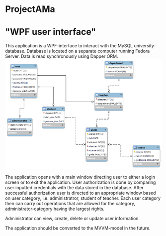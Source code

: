 # ProjectAMa
<h1> "WPF user interface" </h1>
This application is a WPF-interface to interact with the MySQL university-database. Database is located on a separate computer running Fedora Server. Data is read synchronously using Dapper ORM. 



<img src="er_model.png"/>

The application opens with a main window directing user to either a login screen or to exit the application. User authorization is done by comparing user inputted credentials with the data stored in the database. After successful authorization user is directed to an appropriate window based on user category, i.e. administratror, student of teacher. Each user category then can carry out operations that are allowed for the category, administrator-category having the largest rights.

Administrator can view, create, delete or update user information.

The application should be converted to the MVVM-model in the future.
